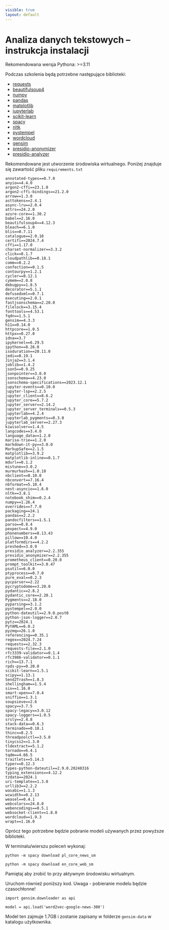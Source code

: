 ```yaml
---
visible: true
layout: default
---
```


# Analiza danych tekstowych – instrukcja instalacji

Rekomendowana wersja Pythona: >=3.11

Podczas szkolenia będą potrzebne następujące biblioteki:

- [requests](https://pypi.org/project/requests/)
- [beautifulsoup4](https://pypi.org/project/beautifulsoup4/)
- [numpy](https://pypi.org/project/numpy/)
- [pandas](https://pypi.org/project/pandas/)
- [matplotlib](https://pypi.org/project/matplotlib)
- [jupyterlab](https://pypi.org/project/jupyterlab)
- [scikit-learn](https://pypi.org/project/scikit-learn/)
- [spacy](https://pypi.org/project/spacy/)
- [nltk](https://pypi.org/project/nltk/)
- [pystempel](https://pypi.org/project/pystempel/)
- [wordcloud](https://pypi.org/project/wordcloud/)
- [gensim](https://pypi.org/project/gensim/)
- [presidio-anonymizer](https://pypi.org/project/presidio-anonymizer/)
- [presidio-analyzer](https://pypi.org/project/presidio-analyzer/)


Rekomendowane jest utworzenie środowiska wirtualnego. Poniżej znajduje się zawartość pliku `requirements.txt`

```
annotated-types==0.7.0
anyio==4.4.0
argon2-cffi==23.1.0
argon2-cffi-bindings==21.2.0
arrow==1.3.0
asttokens==2.4.1
async-lru==2.0.4
attrs==24.2.0
azure-core==1.30.2
babel==2.16.0
beautifulsoup4==4.12.3
bleach==6.1.0
blis==0.7.11
catalogue==2.0.10
certifi==2024.7.4
cffi==1.17.0
charset-normalizer==3.3.2
click==8.1.7
cloudpathlib==0.18.1
comm==0.2.2
confection==0.1.5
contourpy==1.2.1
cycler==0.12.1
cymem==2.0.8
debugpy==1.8.5
decorator==5.1.1
defusedxml==0.7.1
executing==2.0.1
fastjsonschema==2.20.0
filelock==3.15.4
fonttools==4.53.1
fqdn==1.5.1
gensim==4.3.3
h11==0.14.0
httpcore==1.0.5
httpx==0.27.0
idna==3.7
ipykernel==6.29.5
ipython==8.26.0
isoduration==20.11.0
jedi==0.19.1
Jinja2==3.1.4
joblib==1.4.2
json5==0.9.25
jsonpointer==3.0.0
jsonschema==4.23.0
jsonschema-specifications==2023.12.1
jupyter-events==0.10.0
jupyter-lsp==2.2.5
jupyter_client==8.6.2
jupyter_core==5.7.2
jupyter_server==2.14.2
jupyter_server_terminals==0.5.3
jupyterlab==4.2.4
jupyterlab_pygments==0.3.0
jupyterlab_server==2.27.3
kiwisolver==1.4.5
langcodes==3.4.0
language_data==1.2.0
marisa-trie==1.2.0
markdown-it-py==3.0.0
MarkupSafe==2.1.5
matplotlib==3.9.2
matplotlib-inline==0.1.7
mdurl==0.1.2
mistune==3.0.2
murmurhash==1.0.10
nbclient==0.10.0
nbconvert==7.16.4
nbformat==5.10.4
nest-asyncio==1.6.0
nltk==3.8.1
notebook_shim==0.2.4
numpy==1.26.4
overrides==7.7.0
packaging==24.1
pandas==2.2.2
pandocfilters==1.5.1
parso==0.8.4
pexpect==4.9.0
phonenumbers==8.13.43
pillow==10.4.0
platformdirs==4.2.2
preshed==3.0.9
presidio_analyzer==2.2.355
presidio_anonymizer==2.2.355
prometheus_client==0.20.0
prompt_toolkit==3.0.47
psutil==6.0.0
ptyprocess==0.7.0
pure_eval==0.2.3
pycparser==2.22
pycryptodome==3.20.0
pydantic==2.8.2
pydantic_core==2.20.1
Pygments==2.18.0
pyparsing==3.1.2
pystempel==2.0.0
python-dateutil==2.9.0.post0
python-json-logger==2.0.7
pytz==2024.1
PyYAML==6.0.2
pyzmq==26.1.0
referencing==0.35.1
regex==2024.7.24
requests==2.32.3
requests-file==2.1.0
rfc3339-validator==0.1.4
rfc3986-validator==0.1.1
rich==13.7.1
rpds-py==0.20.0
scikit-learn==1.5.1
scipy==1.13.1
Send2Trash==1.8.3
shellingham==1.5.4
six==1.16.0
smart-open==7.0.4
sniffio==1.3.1
soupsieve==2.6
spacy==3.7.5
spacy-legacy==3.0.12
spacy-loggers==1.0.5
srsly==2.4.8
stack-data==0.6.3
terminado==0.18.1
thinc==8.2.5
threadpoolctl==3.5.0
tinycss2==1.3.0
tldextract==5.1.2
tornado==6.4.1
tqdm==4.66.5
traitlets==5.14.3
typer==0.12.3
types-python-dateutil==2.9.0.20240316
typing_extensions==4.12.2
tzdata==2024.1
uri-template==1.3.0
urllib3==2.2.2
wasabi==1.1.3
wcwidth==0.2.13
weasel==0.4.1
webcolors==24.8.0
webencodings==0.5.1
websocket-client==1.8.0
wordcloud==1.9.3
wrapt==1.16.0
```


Oprócz tego potrzebne będzie pobranie modeli używanych przez powyższe biblioteki.



W terminalu/wierszu poleceń wykonaj:

`python -m spacy download pl_core_news_sm`

`python -m spacy download en_core_web_sm`


Pamiętaj aby zrobić to przy aktywnym środowisku wirtualnym.

Uruchom również poniższy kod. Uwaga - pobieranie modelu będzie czasochłonne!

`import gensim.downloader as api`

`model = api.load('word2vec-google-news-300')`


Model ten zajmuje 1.7GB i zostanie zapisany w folderze `gensim-data` w katalogu użytkownika.



